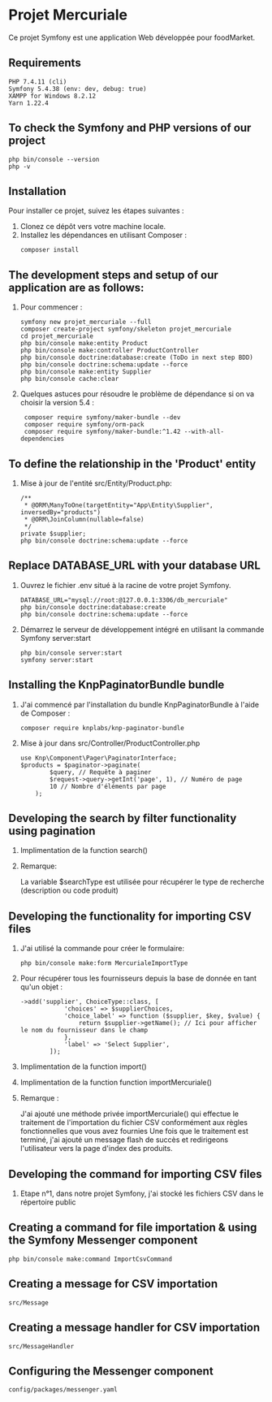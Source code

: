 # Projet Mercuriale

Ce projet Symfony est une application Web développée pour foodMarket.

## Requirements
    PHP 7.4.11 (cli)
    Symfony 5.4.38 (env: dev, debug: true)
    XAMPP for Windows 8.2.12
    Yarn 1.22.4
    
## To check the Symfony and PHP versions of our project
    php bin/console --version
    php -v
    
## Installation

Pour installer ce projet, suivez les étapes suivantes :

1. Clonez ce dépôt vers votre machine locale.
2. Installez les dépendances en utilisant Composer :
    ```
    composer install
    ```
## The development steps and setup of our application are as follows:    

1. Pour commencer :
    ```  
    symfony new projet_mercuriale --full
    composer create-project symfony/skeleton projet_mercuriale
    cd projet_mercuriale
    php bin/console make:entity Product
    php bin/console make:controller ProductController
    php bin/console doctrine:database:create (ToDo in next step BDD)
    php bin/console doctrine:schema:update --force
    php bin/console make:entity Supplier
    php bin/console cache:clear
    ```
    
2. Quelques astuces pour résoudre le problème de dépendance si on va choisir la version 5.4 :
   ```
    composer require symfony/maker-bundle --dev
    composer require symfony/orm-pack
    composer require symfony/maker-bundle:^1.42 --with-all-dependencies
    ```

## To define the relationship in the 'Product' entity

1. Mise à jour de l'entité src/Entity/Product.php:

    ```
    /**
     * @ORM\ManyToOne(targetEntity="App\Entity\Supplier", inversedBy="products")
     * @ORM\JoinColumn(nullable=false)
     */
    private $supplier;
    php bin/console doctrine:schema:update --force
    ```
    
## Replace DATABASE_URL with your database URL

1. Ouvrez le fichier .env situé à la racine de votre projet Symfony.
    
    ```
    DATABASE_URL="mysql://root:@127.0.0.1:3306/db_mercuriale"
    php bin/console doctrine:database:create
    php bin/console doctrine:schema:update --force
    ```
    
2. Démarrez le serveur de développement intégré en utilisant la commande Symfony server:start 
    
    ```
    php bin/console server:start
    symfony server:start
    ```
    
## Installing the KnpPaginatorBundle bundle

1. J'ai commencé par l'installation du bundle KnpPaginatorBundle à l'aide de Composer :
 
    ```        
    composer require knplabs/knp-paginator-bundle
    ```

2. Mise à jour dans src/Controller/ProductController.php

    ```
    use Knp\Component\Pager\PaginatorInterface;
    $products = $paginator->paginate(
            $query, // Requête à paginer
            $request->query->getInt('page', 1), // Numéro de page
            10 // Nombre d'éléments par page
        );
    ```
    
## Developing the search by filter functionality using pagination
    
1. Implimentation de la function search()

2. Remarque:

   La variable $searchType est utilisée pour récupérer le type de recherche (description ou code produit)

## Developing the functionality for importing CSV files

1. J'ai utilisé la commande pour créer le formulaire: 
 
    ```
    php bin/console make:form MercurialeImportType
    ```
    
2. Pour récupérer tous les fournisseurs depuis la base de donnée en tant qu'un objet : 

    ```
    ->add('supplier', ChoiceType::class, [
                'choices' => $supplierChoices,
                'choice_label' => function ($supplier, $key, $value) {
                    return $supplier->getName(); // Ici pour afficher le nom du fournisseur dans le champ
                },
                'label' => 'Select Supplier',
            ]);

    ```
3. Implimentation de la function import()
4. Implimentation de la function function importMercuriale()

5. Remarque :

   J'ai ajouté une méthode privée importMercuriale() qui effectue le traitement de l'importation du fichier CSV conformément aux règles fonctionnelles que vous avez fournies
   Une fois que le traitement est terminé, j'ai ajouté un message flash de succès et redirigeons l'utilisateur vers la page d'index des produits.


## Developing the command for importing CSV files

1. Etape n°1, dans notre projet Symfony, j'ai stocké les fichiers CSV dans le répertoire public 

## Creating a command for file importation & using the Symfony Messenger component

  ```
  php bin/console make:command ImportCsvCommand
  ```
## Creating a message for CSV importation

  ```
  src/Message
  ```
    
## Creating a message handler for CSV importation
  
 ```
 src/MessageHandler
 ```
 
## Configuring the Messenger component
  
  ```
  config/packages/messenger.yaml
  ```